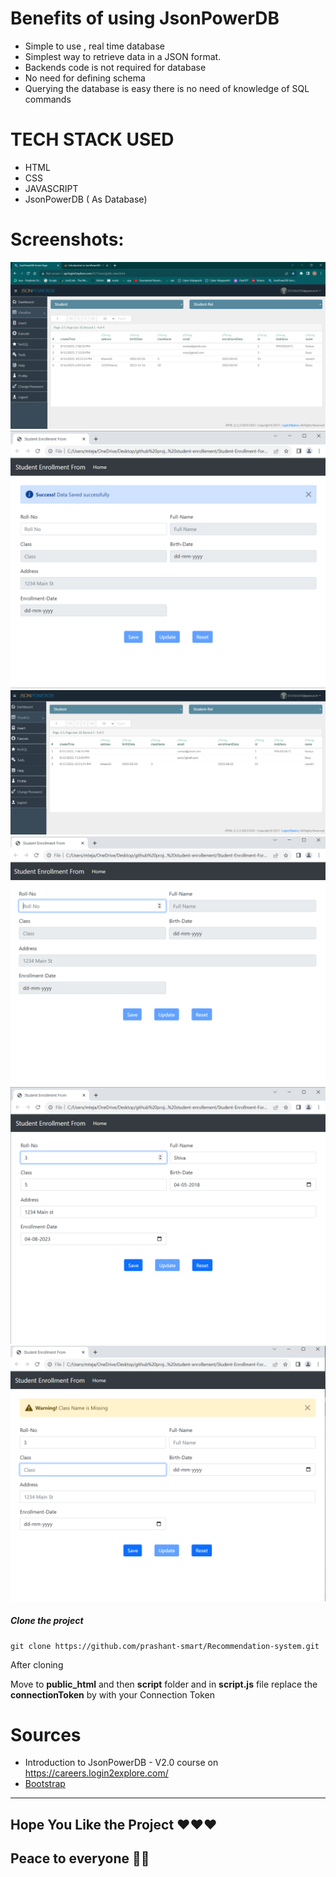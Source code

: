 # Benefits of using JsonPowerDB
* Simple to use , real time database
* Simplest way to retrieve data in a JSON format.
* Backends code is not required for database 
* No need for defining schema 
* Querying the database is easy there is no need  of knowledge of SQL commands

# TECH STACK USED
* HTML
* CSS
* JAVASCRIPT 
* JsonPowerDB ( As Database)

# Screenshots:
<img src="./images/changes in database after the operation.png">
<img src="./images/data saved successfully.png">
<img src="./images/initial databse.png">
<img src="./images/initial form.png">
<img src="./images/operation-1(Save).png">
<img src="./images/warning message.png">

  ##### Clone the project 
  ```
  git clone https://github.com/prashant-smart/Recommendation-system.git
  ```
  After cloning 
  
  Move to **public_html** and then **script** folder and in **script.js** file replace the **connectionToken** by with your Connection Token
  
  # Sources
  * Introduction to JsonPowerDB - V2.0 course  on https://careers.login2explore.com/
  * [Bootstrap](https://getbootstrap.com/docs/5.0/getting-started/introduction/) 


  --------------------
## Hope You Like the Project ❤️❤️❤️
## Peace to everyone 🙏🏻

